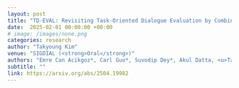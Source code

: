 ```yaml
---
layout: post
title: "TD-EVAL: Revisiting Task-Oriented Dialogue Evaluation by Combining Turn-Level Precision with Dialogue-Level Comparisons"
date:  2025-02-01 00:00:00 +00:00
# image: /images/none.png
categories: research
author: "Takyoung Kim"
venue: "SIGDIAL (<strong>Oral</strong>)"
authors: "Emre Can Acikgoz*, Carl Guo*, Suvodip Dey*, Akul Datta, <u>Takyoung Kim</u>, Gokhan Tur, Dilek Hakkani-Tür"
subtitle: ""
link: https://arxiv.org/abs/2504.19982
---
```


